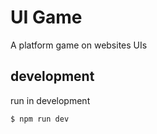 # UI Game

A platform game on websites UIs

## development

run in development
```
$ npm run dev
```

